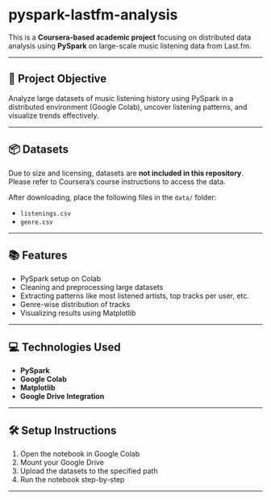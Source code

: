 # pyspark-lastfm-analysis

This is a **Coursera-based academic project** focusing on distributed data analysis using **PySpark** on large-scale music listening data from Last.fm.

---

## 🧠 Project Objective

Analyze large datasets of music listening history using PySpark in a distributed environment (Google Colab), uncover listening patterns, and visualize trends effectively.

---

## 📦 Datasets

Due to size and licensing, datasets are **not included in this repository**. Please refer to Coursera’s course instructions to access the data.

After downloading, place the following files in the `data/` folder:
- `listenings.csv`
- `genre.csv`

--- 

## 📚 Features
- PySpark setup on Colab
- Cleaning and preprocessing large datasets
- Extracting patterns like most listened artists, top tracks per user, etc.
- Genre-wise distribution of tracks
- Visualizing results using Matplotlib

---

## 💻 Technologies Used

- **PySpark**
- **Google Colab**
- **Matplotlib**
- **Google Drive Integration**

---

## 🛠️ Setup Instructions

1. Open the notebook in Google Colab
2. Mount your Google Drive
3. Upload the datasets to the specified path
4. Run the notebook step-by-step

---

